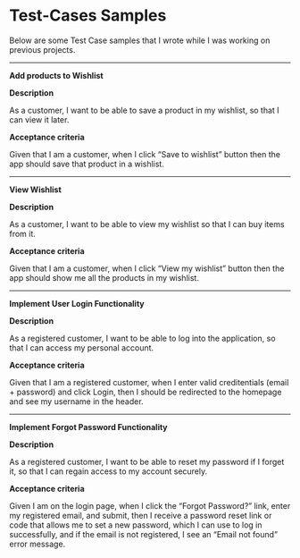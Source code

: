 # Test-Cases Samples

Below are some Test Case samples that I wrote while I was working on previous projects.

-----------------------------------------

**Add products to Wishlist**

**Description**

As a customer, I want to be able to save a product in my wishlist, so that I can view it later.

**Acceptance criteria**

Given that I am a customer, when I click “Save to wishlist” button then the app should save that product in a wishlist.


-----------------------------------------


**View Wishlist**

**Description**

As a customer, I want to be able to view my wishlist so that I can buy items from it.

**Acceptance criteria**

Given that I am a customer, when I click “View my wishlist” button then the app should show me all the products in my wishlist.


-----------------------------------------


**Implement User Login Functionality**

**Description**

As a registered customer, I want to be able to log into the application, so that I can access my personal account.

**Acceptance criteria**

Given that I am a registered customer, when I enter valid creditentials (email + password) and click Login, then I should be redirected to the homepage and see my username in the header.


-----------------------------------------


**Implement Forgot Password Functionality**

**Description**

As a registered customer, I want to be able to reset my password if I forget it, so that I can regain access to my account securely.

**Acceptance criteria**

Given I am on the login page, when I click the “Forgot Password?” link, enter my registered email, and submit, then I receive a password reset link or code that allows me to set a new password, which I can use to log in successfully, and if the email is not registered, I see an “Email not found” error message.
